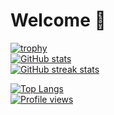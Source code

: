 # Welcome 👋

[![trophy](https://github-profile-trophy.vercel.app/?username=HamasakiBrain&theme=algolia&margin-w=0)](#)
<br>
[![GitHub stats](https://github-readme-stats.vercel.app/api?username=HamasakiBrain&theme=algolia&show_icons=true&hide_border=true&count_private=true)](#)
<br>
[![GitHub streak stats](https://github-readme-streak-stats.herokuapp.com/?user=HamasakiBrain&theme=algolia&hide_border=true)](#)

[![Top Langs](https://github-readme-stats.vercel.app/api/top-langs/?username=HamasakiBrain&theme=algolia&show_icons=true&hide_border=true&layout=compact&langs_count=50)](#)
<br>
[![Profile views](https://gpvc.arturio.dev/HamasakiBrain)](#)<br>
<!--
**HamasakiBrain/HamasakiBrain** is a ✨ _special_ ✨ repository because its `README.md` (this file) appears on your GitHub profile.

Here are some ideas to get you started:

- 🔭 I’m currently working on ...
- 🌱 I’m currently learning ...
- 👯 I’m looking to collaborate on ...
- 🤔 I’m looking for help with ...
- 💬 Ask me about ...
- 📫 How to reach me: ...
- 😄 Pronouns: ...
- ⚡ Fun fact: ...
-->

